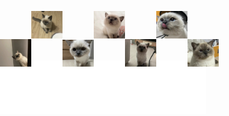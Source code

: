<div style="width: 100%; height: 100%;">
 <!-- position: relative -->
    <div style="position: absolute; left: 0; bottom: 0; z-index: 999">
        <!-- <audio controls loop autoplay ref="audio" src="" preload="auto" style="position: relative; left: 20px; z-index: 10"></audio> -->
        <iframe frameborder="no" border="0" marginwidth="0" marginheight="0" width=330 height=86 src="//music.163.com/outchain/player?type=2&id=1956825610&auto=1&height=66"></iframe>
        <!-- <audio controls loop autoplay ref="audio" src="https://music.163.com/outchain/player?type=2&id=541687281&auto=1&height=66" preload="auto" style="position: relative; left: 20px; z-index: 10"></audio> -->
        <!-- <img style="position: absolute; bottom: 58px; left: 0; z-index: 1; width: 50px; background-size: contain" :src="$withBase('./../../images/cat.jpg')" /> -->
        <div style="position: absolute; bottom: 21px; left: 0; z-index: 1; width: 100%">
            <img style="position: absolute; bottom: 58px; left: 0; z-index: 1; width: 50px; background-size: contain" src="https://github.com/dreamlixia/blog/blob/dev/docs/images/cat.jpg?raw=true" />
            <img style="position: absolute; bottom: 103px; left: 50px; z-index: 1; width: 50px; background-size: contain" src="https://github.com/dreamlixia/blog/blob/dev/docs/images/cat1.jpg?raw=true" />
            <img style="position: absolute; bottom: 58px; left: 100px; z-index: 1; width: 50px; background-size: contain" src="https://github.com/dreamlixia/blog/blob/dev/docs/images/cat3.jpg?raw=true" />
            <img style="position: absolute; bottom: 103px; left: 150px; z-index: 1; width: 50px; background-size: contain" src="https://github.com/dreamlixia/blog/blob/dev/docs/images/cat2.jpg?raw=true" />
            <img style="position: absolute; bottom: 58px; left: 200px; z-index: 1; width: 50px; background-size: contain" src="https://github.com/dreamlixia/blog/blob/dev/docs/images/cat4.jpg?raw=true" />
            <img style="position: absolute; bottom: 103px; left: 250px; z-index: 1; width: 50px; background-size: contain" src="https://github.com/dreamlixia/blog/blob/dev/docs/images/cat5.jpg?raw=true" />
            <img style="position: absolute; bottom: 58px; left:300px; z-index: 1; width: 50px; background-size: contain" src="https://github.com/dreamlixia/blog/blob/dev/docs/images/cat6.jpg?raw=true" />
        </div>
    </div>
</div>